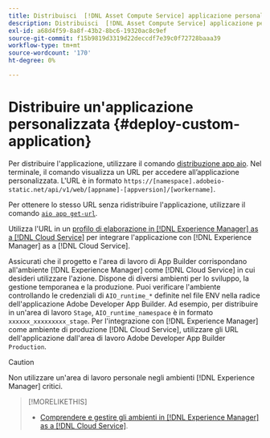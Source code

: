 ```yaml
---
title: Distribuisci  [!DNL Asset Compute Service] applicazione personalizzata
description: Distribuisci  [!DNL Asset Compute Service] applicazione personalizzata.
exl-id: a68d4f59-8a8f-43b2-8bc6-19320ac8c9ef
source-git-commit: f15b9819d3319d22deccdf7e39c0f72728baaa39
workflow-type: tm+mt
source-wordcount: '170'
ht-degree: 0%

---
```


# Distribuire un&#39;applicazione personalizzata {#deploy-custom-application}

Per distribuire l&#39;applicazione, utilizzare il comando [distribuzione app aio](https://github.com/adobe/aio-cli#aio-appdeploy). Nel terminale, il comando visualizza un URL per accedere all’applicazione personalizzata. L&#39;URL è in formato `https://[namespace].adobeio-static.net/api/v1/web/[appname]-[appversion]/[workername]`.

Per ottenere lo stesso URL senza ridistribuire l&#39;applicazione, utilizzare il comando [`aio app get-url`](https://github.com/adobe/aio-cli#aio-app-get-url-action).

Utilizza l&#39;URL in un [profilo di elaborazione in [!DNL Experience Manager] as a [!DNL Cloud Service]](https://experienceleague.adobe.com/it/docs/experience-manager-cloud-service/content/assets/manage/asset-microservices-configure-and-use) per integrare l&#39;applicazione con [!DNL Experience Manager] as a [!DNL Cloud Service].

Assicurati che il progetto e l&#39;area di lavoro di App Builder corrispondano all&#39;ambiente [!DNL Experience Manager] come [!DNL Cloud Service] in cui desideri utilizzare l&#39;azione. Dispone di diversi ambienti per lo sviluppo, la gestione temporanea e la produzione. Puoi verificare l&#39;ambiente controllando le credenziali di `AIO_runtime_*` definite nel file ENV nella radice dell&#39;applicazione Adobe Developer App Builder. Ad esempio, per distribuire in un&#39;area di lavoro `Stage`, `AIO_runtime_namespace` è in formato `xxxxxx_xxxxxxxxx_stage`. Per l&#39;integrazione con [!DNL Experience Manager] come ambiente di produzione [!DNL Cloud Service], utilizzare gli URL dell&#39;applicazione dall&#39;area di lavoro Adobe Developer App Builder `Production`.

>[!CAUTION]
>
>Non utilizzare un&#39;area di lavoro personale negli ambienti [!DNL Experience Manager] critici.

>[!MORELIKETHIS]
>
>* [Comprendere e gestire gli ambienti in [!DNL Experience Manager] as a [!DNL Cloud Service]](https://experienceleague.adobe.com/en/docs/experience-manager-cloud-service/content/implementing/using-cloud-manager/manage-environments).
